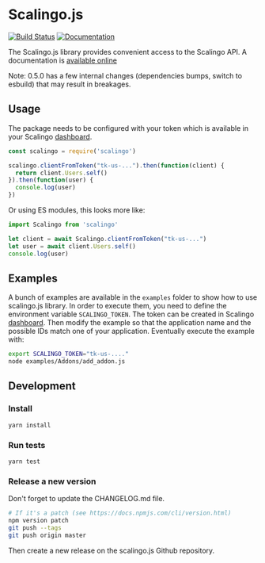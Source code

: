 # Scalingo.js
[![Build Status](https://travis-ci.org/Scalingo/scalingo.js.svg?branch=master)](https://travis-ci.org/Scalingo/scalingo.js)
[![Documentation](https://scalingo.github.io/scalingo.js/badge.svg)](https://scalingo.github.io/scalingo.js/)

The Scalingo.js library provides convenient access to the Scalingo API. A
documentation is [available
online](https://scalingo.github.io/scalingo.js/)

Note: 0.5.0 has a few internal changes (dependencies bumps, switch to esbuild) that may result in breakages.

## Usage

The package needs to be configured with your token which is available in your Scalingo [dashboard](https://my.scalingo.com/profile).

```js
const scalingo = require('scalingo')

scalingo.clientFromToken("tk-us-...").then(function(client) {
  return client.Users.self()
}).then(function(user) {
  console.log(user)
})
```

Or using ES modules, this looks more like:

```js
import Scalingo from 'scalingo'

let client = await Scalingo.clientFromToken("tk-us-...")
let user = await client.Users.self()
console.log(user)
```

## Examples

A bunch of examples are available in the `examples` folder to show how to use
scalingo.js library. In order to execute them, you need to define the
environment variable `SCALINGO_TOKEN`. The token can be created in Scalingo
[dashboard](https://my.scalingo.com/profile). Then modify the example so that
the application name and the possible IDs match one of your application.
Eventually execute the example with:

```bash
export SCALINGO_TOKEN="tk-us-...."
node examples/Addons/add_addon.js
```

## Development

### Install

```
yarn install
```

### Run tests

```
yarn test
```

### Release a new version

Don't forget to update the CHANGELOG.md file.

```bash
# If it's a patch (see https://docs.npmjs.com/cli/version.html)
npm version patch
git push --tags
git push origin master
```

Then create a new release on the scalingo.js Github repository.
